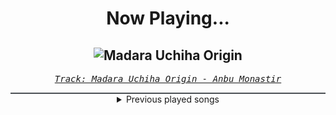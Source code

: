 <div align="center"> 
<h1>Now Playing...</h1>

![Madara Uchiha Origin](https://i.scdn.co/image/ab67616d00001e023a19eedb56140a97e158ebe4)
--
_<samp><a href="https://open.spotify.com/track/3otEUEkrLWszdsW8Ppi7In">Track: Madara Uchiha Origin - Anbu Monastir</a></samp>_

<div style="border: 1px #4B5054 solid"></div>
<details>
  <summary>
    Previous played songs
  </summary>
  <table>
    <thead>
      <tr>
        <th>
          Artist
        </th>
        <th>
          Song
        </th>
        <th>
          Link
        </th>
      </tr>
    </thead>
    <tbody>
      <tr><td>Anbu Monastir</td><td>Madara Uchiha Origin</td><td><a href="https://open.spotify.com/track/3otEUEkrLWszdsW8Ppi7In">https://open.spotify.com/track/3otEUEkrLWszdsW8Ppi7In</a></td></tr><tr><td>Animetrix</td><td>Episch</td><td><a href="https://open.spotify.com/track/0BEq9q3XmPd4N8RRHwhi3L">https://open.spotify.com/track/0BEq9q3XmPd4N8RRHwhi3L</a></td></tr><tr><td>ENMA</td><td>Königschakra</td><td><a href="https://open.spotify.com/track/1aMZNULT5x5EHC1tceVcX4">https://open.spotify.com/track/1aMZNULT5x5EHC1tceVcX4</a></td></tr><tr><td>ENMA</td><td>Badass</td><td><a href="https://open.spotify.com/track/0BcHvWdmrknSxmZxt5diht">https://open.spotify.com/track/0BcHvWdmrknSxmZxt5diht</a></td></tr><tr><td>Concrete Castles</td><td>So Addicted</td><td><a href="https://open.spotify.com/track/72481BV5mKDaDStZ9cTaAR">https://open.spotify.com/track/72481BV5mKDaDStZ9cTaAR</a></td></tr><tr><td>Concrete Castles</td><td>So Addicted</td><td><a href="https://open.spotify.com/track/72481BV5mKDaDStZ9cTaAR">https://open.spotify.com/track/72481BV5mKDaDStZ9cTaAR</a></td></tr><tr><td>Concrete Castles</td><td>So Addicted</td><td><a href="https://open.spotify.com/track/72481BV5mKDaDStZ9cTaAR">https://open.spotify.com/track/72481BV5mKDaDStZ9cTaAR</a></td></tr><tr><td>Concrete Castles</td><td>So Addicted</td><td><a href="https://open.spotify.com/track/72481BV5mKDaDStZ9cTaAR">https://open.spotify.com/track/72481BV5mKDaDStZ9cTaAR</a></td></tr><tr><td>Concrete Castles</td><td>So Addicted</td><td><a href="https://open.spotify.com/track/72481BV5mKDaDStZ9cTaAR">https://open.spotify.com/track/72481BV5mKDaDStZ9cTaAR</a></td></tr><tr><td>Concrete Castles</td><td>So Addicted</td><td><a href="https://open.spotify.com/track/72481BV5mKDaDStZ9cTaAR">https://open.spotify.com/track/72481BV5mKDaDStZ9cTaAR</a></td></tr><tr><td>Concrete Castles</td><td>So Addicted</td><td><a href="https://open.spotify.com/track/72481BV5mKDaDStZ9cTaAR">https://open.spotify.com/track/72481BV5mKDaDStZ9cTaAR</a></td></tr><tr><td>Concrete Castles</td><td>So Addicted</td><td><a href="https://open.spotify.com/track/72481BV5mKDaDStZ9cTaAR">https://open.spotify.com/track/72481BV5mKDaDStZ9cTaAR</a></td></tr><tr><td>Concrete Castles</td><td>So Addicted</td><td><a href="https://open.spotify.com/track/72481BV5mKDaDStZ9cTaAR">https://open.spotify.com/track/72481BV5mKDaDStZ9cTaAR</a></td></tr><tr><td>Concrete Castles</td><td>So Addicted</td><td><a href="https://open.spotify.com/track/72481BV5mKDaDStZ9cTaAR">https://open.spotify.com/track/72481BV5mKDaDStZ9cTaAR</a></td></tr><tr><td>Motionless In White</td><td>Sign Of Life</td><td><a href="https://open.spotify.com/track/73QoCfWJJWbRYmm5nCH5Y2">https://open.spotify.com/track/73QoCfWJJWbRYmm5nCH5Y2</a></td></tr><tr><td>In Flames</td><td>Burn</td><td><a href="https://open.spotify.com/track/6L8AI7WvUXwGbKrWNfY9Vj">https://open.spotify.com/track/6L8AI7WvUXwGbKrWNfY9Vj</a></td></tr><tr><td>Orbit Culture</td><td>Set Us Free</td><td><a href="https://open.spotify.com/track/4FIV24i6jcnqzrSlvzdWak">https://open.spotify.com/track/4FIV24i6jcnqzrSlvzdWak</a></td></tr><tr><td>Sabaton</td><td>To Hell and Back</td><td><a href="https://open.spotify.com/track/1BrgjqSg9du0lj3TUMLluL">https://open.spotify.com/track/1BrgjqSg9du0lj3TUMLluL</a></td></tr><tr><td>The Unguided</td><td>Legendary</td><td><a href="https://open.spotify.com/track/5UWXVmR7WFSzg5kkFENYtS">https://open.spotify.com/track/5UWXVmR7WFSzg5kkFENYtS</a></td></tr><tr><td>Burden of the Sky</td><td>Same Old Page</td><td><a href="https://open.spotify.com/track/6p2dq5KX0xgYrOiZfW2Nfg">https://open.spotify.com/track/6p2dq5KX0xgYrOiZfW2Nfg</a></td></tr>
    </tbody>
  </table>
</details>

</div>
